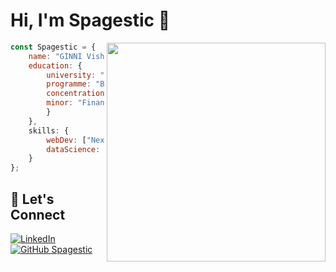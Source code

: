 # Hi, I'm Spagestic 👋 

<img align='right' src="https://cdn.dribbble.com/users/1059583/screenshots/4171367/coding-freak.gif" width=350>

```js
const Spagestic = {
    name: "GINNI Vishal",
    education: {
        university: "Hong Kong Baptist University",
        programme: "BSc (Hons.) in Mathematics and Statistics",
        concentration: "Data Science",
        minor: "Finance"
        }
    },
    skills: {
        webDev: ["Next.js", "MongoDB", "React", "JavaScript", "HTML", "CSS"],
        dataScience: ["Python", "TensorFlow", "PyTorch"]
    }
};
```
## 🚀 Let's Connect
[![LinkedIn](https://img.shields.io/badge/LinkedIn-blue?style=flat&logo=linkedin&labelColor=blue&link=https://www.linkedin.com/in/spagestic/)](https://www.linkedin.com/in/spagestic/)
[![GitHub Spagestic](https://img.shields.io/github/followers/spagestic?label=follow&style=social)](https://github.com/spagestic)

